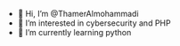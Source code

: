 - 👋 Hi, I’m @ThamerAlmohammadi
- 👀 I’m interested in cybersecurity and PHP
- 🌱 I’m currently learning python
